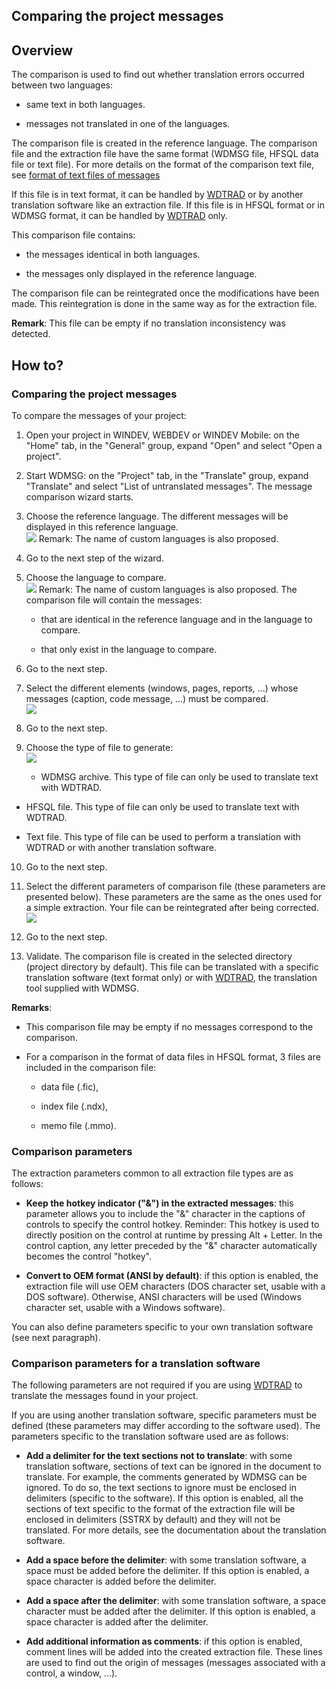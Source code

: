 


## Comparing the project messages
			



<a name="NOTE1"></a>
<a name="NOTE1_1"></a>


## Overview
<a name="overview_ELTTEXTE000209"></a>
The comparison is used to find out whether translation errors occurred between two languages:

- same text in both languages.

- messages not translated in one of the languages.




The comparison file is created in the reference language. The comparison file and the extraction file have the same format (WDMSG file, HFSQL data file or text file). For more details on the format of the comparison text file, see [format of text files of messages](../WDMsg/3518030.md)

If this file is in text format, it can be handled by [WDTRAD](../WDTrad/3518010.md) or by another translation software like an extraction file.
If this file is in HFSQL format or in WDMSG format, it can be handled by [WDTRAD](../WDTrad/3518010.md) only. 

This comparison file contains:

- the messages identical in both languages.

- the messages only displayed in the reference language.




The comparison file can be reintegrated once the modifications have been made. This reintegration is done in the same way as for the extraction file.

**Remark**: This file can be empty if no translation inconsistency was detected. 

<a name="NOTE2"></a>
<a name="NOTE2_1"></a>


## How to?
<a name="how_ELTTEXTE000233"></a>


### Comparing the project messages
<a name="comparing_the_project_messages_ELTPARAGRAPHE000045"></a>

To compare the messages of your project: 

1. Open your project in WINDEV, WEBDEV or WINDEV Mobile: on the "Home" tab, in the "General" group, expand "Open" and select "Open a project".

2. Start WDMSG: on the "Project" tab, in the "Translate" group, expand "Translate" and select "List of untranslated messages". The message comparison wizard starts. 

3. Choose the reference language. The different messages will be displayed in this reference language. <br>![](https://doc.pcsoft.fr/en-US/images/image.awp?langid=3&name=Assistant%20WDMSG%20-%20HC%20N%B0007.gif&type=thumb)
Remark: The name of custom languages is also proposed. 

4. Go to the next step of the wizard.

5. Choose the language to compare. <br>![](https://doc.pcsoft.fr/en-US/images/image.awp?langid=3&name=Assistant%20WDMSG%20-%20HC%20N%B0008.gif&type=thumb)
Remark: The name of custom languages is also proposed.
	The comparison file will contain the messages:

	- that are identical in the reference language and in the language to compare.

	- that only exist in the language to compare.




6. Go to the next step.  

7. Select the different elements (windows, pages, reports, ...) whose messages (caption, code message, ...) must be compared. <br>![](https://doc.pcsoft.fr/en-US/images/image.awp?langid=3&name=Assistant%20WDMSG%20-%20HC%20N%B0009.gif&type=thumb)


8. Go to the next step.

9. Choose the type of file to generate: <br>![](https://doc.pcsoft.fr/en-US/images/image.awp?langid=3&name=Assistant%20WDMSG%20-%20HC%20N%B0003.gif&type=thumb)


	- WDMSG archive. This type of file can only be used to translate text with WDTRAD. 

- HFSQL file. This type of file can only be used to translate text with WDTRAD.  

- Text file. This type of file can be used to perform a translation with WDTRAD or with another translation software. 

10. Go to the next step.

11. Select the different parameters of comparison file (these parameters are presented below). These parameters are the same as the ones used for a simple extraction. Your file can be reintegrated after being corrected.<br>![](https://doc.pcsoft.fr/en-US/images/image.awp?langid=3&name=Assistant%20WDMSG%20-%20HC%20N%B0010.gif&type=thumb)


12. Go to the next step.

13. Validate. The comparison file is created in the selected directory (project directory by default). This file can be translated with a specific translation software (text format only) or with [WDTRAD](../WDTrad/3518010.md), the translation tool supplied with WDMSG.




**Remarks**: 

- This comparison file may be empty if no messages correspond to the comparison.

- For a comparison in the format of data files in HFSQL format, 3 files are included in the comparison file: 

	- data file (.fic),

	- index file (.ndx),

	- memo file (.mmo).






<a name="NOTE2_2"></a>


### Comparison parameters
<a name="comparison_parameters_ELTPARAGRAPHE000120"></a>

The extraction parameters common to all extraction file types are as follows:

- **Keep the hotkey indicator ("&") in the extracted messages**: this parameter allows you to include the "&" character in the captions of controls to specify the control hotkey.
	Reminder: This hotkey is used to directly position on the control at runtime by pressing Alt + Letter. In the control caption, any letter preceded by the "&" character automatically becomes the control "hotkey".

- **Convert to OEM format (ANSI by default)**: if this option is enabled, the extraction file will use OEM characters (DOS character set, usable with a DOS software). Otherwise, ANSI characters will be used (Windows character set, usable with a Windows software).




You can also define parameters specific to your own translation software (see next paragraph).
<a name="NOTE2_3"></a>


### Comparison parameters for a translation software
<a name="comparison_parameters_for_translation_software_ELTPARAGRAPHE000136"></a>

The following parameters are not required if you are using [WDTRAD](../WDTrad/3518010.md) to translate the messages found in your project.

If you are using another translation software, specific parameters must be defined (these parameters may differ according to the software used). The parameters specific to the translation software used are as follows:

- **Add a delimiter for the text sections not to translate**: with some translation software, sections of text can be ignored in the document to translate. For example, the comments generated by WDMSG can be ignored. To do so, the text sections to ignore must be enclosed in delimiters (specific to the software).
	If this option is enabled, all the sections of text specific to the format of the extraction file will be enclosed in delimiters (SSTRX by default) and they will not be translated.
	For more details, see the documentation about the translation software.

- **Add a space before the delimiter**: with some translation software, a space must be added before the delimiter. 
	If this option is enabled, a space character is added before the delimiter.

- **Add a space after the delimiter**: with some translation software, a space character must be added after the delimiter. 
	If this option is enabled, a space character is added after the delimiter.

- **Add additional information as comments**: if this option is enabled, comment lines will be added into the created extraction file. These lines are used to find out the origin of messages (messages associated with a control, a window, ...).





